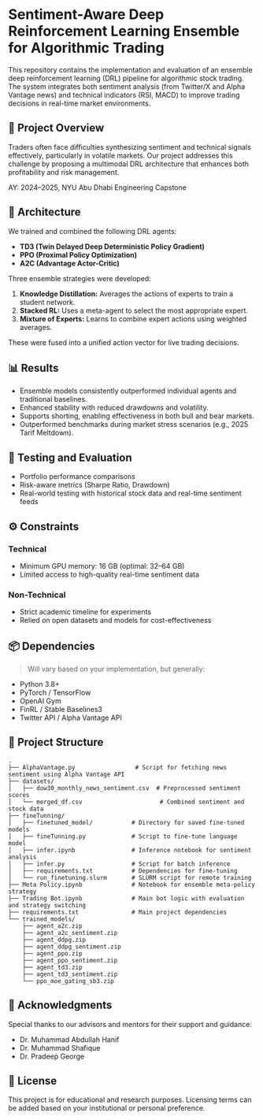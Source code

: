 # Sentiment-Aware Deep Reinforcement Learning Ensemble for Algorithmic Trading

This repository contains the implementation and evaluation of an ensemble deep reinforcement learning (DRL) pipeline for algorithmic stock trading. The system integrates both sentiment analysis (from Twitter/X and Alpha Vantage news) and technical indicators (RSI, MACD) to improve trading decisions in real-time market environments.

## 🚀 Project Overview

Traders often face difficulties synthesizing sentiment and technical signals effectively, particularly in volatile markets. Our project addresses this challenge by proposing a multimodal DRL architecture that enhances both profitability and risk management.

AY: 2024–2025, NYU Abu Dhabi Engineering Capstone

## 🧠 Architecture

We trained and combined the following DRL agents:

- **TD3 (Twin Delayed Deep Deterministic Policy Gradient)**
- **PPO (Proximal Policy Optimization)**
- **A2C (Advantage Actor-Critic)**

Three ensemble strategies were developed:

1. **Knowledge Distillation:** Averages the actions of experts to train a student network.
2. **Stacked RL:** Uses a meta-agent to select the most appropriate expert.
3. **Mixture of Experts:** Learns to combine expert actions using weighted averages.

These were fused into a unified action vector for live trading decisions.

## 📊 Results

- Ensemble models consistently outperformed individual agents and traditional baselines.
- Enhanced stability with reduced drawdowns and volatility.
- Supports shorting, enabling effectiveness in both bull and bear markets.
- Outperformed benchmarks during market stress scenarios (e.g., 2025 Tarif Meltdown).

## 🧪 Testing and Evaluation

- Portfolio performance comparisons
- Risk-aware metrics (Sharpe Ratio, Drawdown)
- Real-world testing with historical stock data and real-time sentiment feeds

## ⚙️ Constraints

### Technical
- Minimum GPU memory: 16 GB (optimal: 32–64 GB)
- Limited access to high-quality real-time sentiment data

### Non-Technical
- Strict academic timeline for experiments
- Relied on open datasets and models for cost-effectiveness

## 📦 Dependencies

> Will vary based on your implementation, but generally:

- Python 3.8+
- PyTorch / TensorFlow
- OpenAI Gym
- FinRL / Stable Baselines3
- Twitter API / Alpha Vantage API

## 📁 Project Structure

```text
.
├── AlphaVantage.py                 # Script for fetching news sentiment using Alpha Vantage API
├── datasets/
│   ├── dow30_monthly_news_sentiment.csv  # Preprocessed sentiment scores
│   └── merged_df.csv                      # Combined sentiment and stock data
├── fineTunning/
│   ├── finetuned_model/           # Directory for saved fine-tuned models
│   ├── fineTunning.py             # Script to fine-tune language model
│   ├── infer.ipynb                # Inference notebook for sentiment analysis
│   ├── infer.py                   # Script for batch inference
│   ├── requirements.txt           # Dependencies for fine-tuning
│   └── run_finetuning.slurm       # SLURM script for remote training
├── Meta Policy.ipynb              # Notebook for ensemble meta-policy strategy
├── Trading Bot.ipynb              # Main bot logic with evaluation and strategy switching
├── requirements.txt               # Main project dependencies
└── trained_models/
    ├── agent_a2c.zip
    ├── agent_a2c_sentiment.zip
    ├── agent_ddpg.zip
    ├── agent_ddpg_sentiment.zip
    ├── agent_ppo.zip
    ├── agent_ppo_sentiment.zip
    ├── agent_td3.zip
    ├── agent_td3_sentiment.zip
    └── ppo_moe_gating_sb3.zip
```

## 📌 Acknowledgments

Special thanks to our advisors and mentors for their support and guidance:

- Dr. Muhammad Abdullah Hanif  
- Dr. Muhammad Shafique  
- Dr. Pradeep George

## 📜 License

This project is for educational and research purposes. Licensing terms can be added based on your institutional or personal preference.


